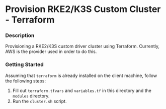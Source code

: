# Provision RKE2/K3S Custom Cluster - Terraform

### Description
Provisioning a RKE2/K3S custom driver cluster using Terraform. Currently, AWS is the provider used in order to do this.

### Getting Started
Assuming that `terraform` is already installed on the client machine, follow the following steps:

1. Fill out `terraform.tfvars` and `variables.tf` in this directory and the `modules` directory. 
2. Run the `cluster.sh` script.